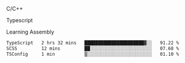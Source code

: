 <p>C/C++</p>
<p> Typescript</p>
<p>Learning Assembly</p>

<!--START_SECTION:waka-->

```txt
TypeScript   2 hrs 32 mins   ██████████████████████▓░░   91.22 %
SCSS         12 mins         ██░░░░░░░░░░░░░░░░░░░░░░░   07.68 %
TSConfig     1 min           ▒░░░░░░░░░░░░░░░░░░░░░░░░   01.10 %
```

<!--END_SECTION:waka-->
